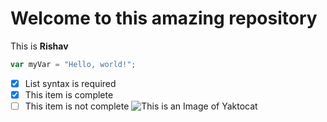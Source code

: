 # Welcome to this amazing repository
This is **Rishav**
``` javascript
var myVar = "Hello, world!";
```
- [x] List syntax is required
- [x] This item is complete
- [ ] This item is not complete
![This is an Image of Yaktocat](https://octodex.github.com/images/yaktocat.png)
